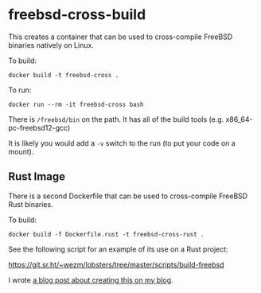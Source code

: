 # freebsd-cross-build

This creates a container that can be used to cross-compile FreeBSD binaries
natively on Linux.

To build:

    docker build -t freebsd-cross .

To run:

    docker run --rm -it freebsd-cross bash

There is `/freebsd/bin` on the path. It has all of the build
tools (e.g. x86_64-pc-freebsd12-gcc)

It is likely you would add a `-v` switch to the run (to put your
code on a mount).

## Rust Image

There is a second Dockerfile that can be used to cross-compile FreeBSD
Rust binaries.

To build:

    docker build -f Dockerfile.rust -t freebsd-cross-rust .

See the following script for an example of its use on a Rust project:

<https://git.sr.ht/~wezm/lobsters/tree/master/scripts/build-freebsd>

I wrote [a blog post about creating this on my blog](https://www.wezm.net/technical/2019/03/cross-compile-freebsd-rust-binary-with-docker/).
